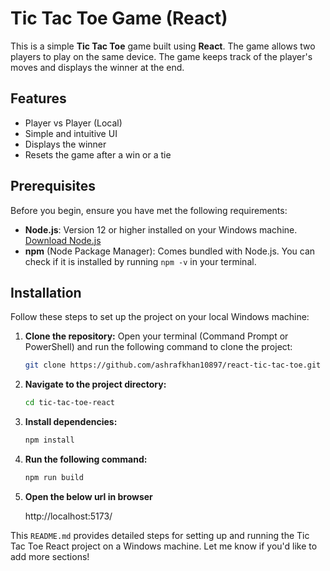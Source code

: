 # Tic Tac Toe Game (React)

This is a simple **Tic Tac Toe** game built using **React**. The game allows two players to play on the same device. The game keeps track of the player's moves and displays the winner at the end.

## Features

- Player vs Player (Local)
- Simple and intuitive UI
- Displays the winner
- Resets the game after a win or a tie

## Prerequisites

Before you begin, ensure you have met the following requirements:

- **Node.js**: Version 12 or higher installed on your Windows machine. [Download Node.js](https://nodejs.org/)
- **npm** (Node Package Manager): Comes bundled with Node.js. You can check if it is installed by running `npm -v` in your terminal.

## Installation

Follow these steps to set up the project on your local Windows machine:

1. **Clone the repository:**
   Open your terminal (Command Prompt or PowerShell) and run the following command to clone the project:
   ```bash
   git clone https://github.com/ashrafkhan10897/react-tic-tac-toe.git
2. **Navigate to the project directory:**
   ```bash
   cd tic-tac-toe-react
3. **Install dependencies:**
   ```bash
   npm install
4. **Run the following command:**
   ```bash
   npm run build
5. **Open the below url in browser**
   
   http://localhost:5173/   


This `README.md` provides detailed steps for setting up and running the Tic Tac Toe React project on a Windows machine. Let me know if you'd like to add more sections!
